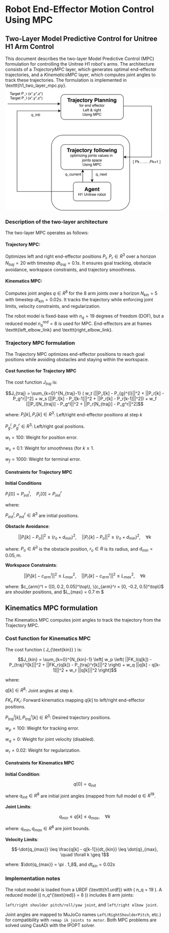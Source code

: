 
# Robot End-Effector Motion Control Using MPC


## Two-Layer Model Predictive Control for Unitree H1 Arm Control
This document describes the two-layer Model Predictive Control (MPC) formulation for controlling the Unitree H1 robot's arms. The architecture consists of a ${Trajectory MPC}$ layer, which generates optimal end-effector trajectories, and a $Kinematics MPC$ layer, which computes joint angles to track these trajectories. The formulation is implemented in \texttt{h1\_two\_layer\_mpc.py}.
![Implementation of MPC](./Implementation%20of%20MPC.svg)


### Description of the two-layer architecture
The two-layer MPC operates as follows:

#### Trajectory MPC:

Optimizes left and right end-effector positions $P_l$, $P_r \in R^3$ over a horizon $N_{traj} = 20$ with timestep $dt_{traj} = 0.1 s$. It ensures goal tracking, obstacle avoidance, workspace constraints, and trajectory smoothness.

#### Kinematics MPC: 

Computes joint angles $q \in R^8$ for the 8 arm joints over a horizon $N_{kin} = 5$ with timestep $dt_{kin} = 0.02 s$. It tracks the trajectory while enforcing joint limits, velocity constraints, and regularization.

The robot model is fixed-base with $n_q = 19$ degrees of freedom (DOF), but a reduced model $n_q^{red} = 8$ is used for MPC. End-effectors are at frames \texttt{left\_elbow\_link} and \texttt{right\_elbow\_link}.

### Trajectory MPC formulation

The Trajectory MPC optimizes end-effector positions to reach goal positions while avoiding obstacles and staying within the workspace.

#### Cost function for Trajectory MPC

The cost function $J_{traj}$ is:

$$J_{traj} = \sum_{k=0}^{N_{traj}-1} ( w_t [||P_l[k] - P_{g}^{l}||^2 + ||P_r[k] - P_g^r||^2] + w_s [||P_l[k] - P_l[k-1]||^2 + ||P_r[k] - P_r[k-1]||^2]) + w_f [||P_l[N_{traj}] - P_g^l||^2 + ||P_r[N_{traj}] - P_g^r||^2]$$

where:
$P_l[k], P_r[k] \in R^3$: Left/right end-effector positions at step $k$

$P_g^l, P_g^r \in R^3$: Left/right goal positions.

$w_t = 100$: Weight for position error.

$w_s = 0.1$: Weight for smoothness (for $k \geq 1$.

$w_f = 1000$: Weight for terminal error.

#### Constraints for Trajectory MPC

$\textbf{Initial Conditions}$

$P_l[0] = P_{init}^l, \quad P_r[0] = P_{init}^r$

where:

$P_{init}^l, P_{init}^r \in R^3$ are initial positions.

$\textbf{Obstacle Avoidance}$:

$$||P_l[k] - P_o||^2 \geq (r_o + d_{min})^2, \quad ||P_r[k] - P_o||^2 \geq (r_o + d_{\text{min}})^2, \quad \forall k$$


where:
$P_o \in R^3$ is the obstacle position, $r_o \in R$ is its radius, and $d_{min} = 0.05, \text{m}$.

$\textbf{Workspace Constraints}$:

$$||P_l[k] - c_{arm}^l||^2 \leq L_{max}^2, \quad ||P_r[k] - c_{arm}^r||^2 \leq L_{max}^2, \quad \forall k$$

where: 
$c_{arm}^l = ([0, 0.2, 0.05]^\top\), \(c_{arm}^r = [0, -0.2, 0.5]^\top\)$ are shoulder positions, and $L_{max} = 0.7 m $

## Kinematics MPC formulation

The Kinematics MPC computes joint angles to track the trajectory from the Trajectory MPC.

### Cost function for Kinematics MPC
The cost function \( J_{\text{kin}} \) is:

$$J_{kin} = \sum_{k=0}^{N_{kin}-1} \left[ w_p \left( ||FK_l(q[k]) - P_{traj}^l[k]||^2 + ||FK_r(q[k]) - P_{traj}^r[k]||^2 \right) + w_q ||q[k] - q[k-1]||^2 + w_r ||q[k]||^2 \right]$$

where:

$q[k] \in R^8$: Joint angles at step $k$.

$FK_{l}, FK_{r}$: Forward kinematics mapping $q[k]$ to left/right end-effector positions.

$P_{traj}^l[k], P_{traj}^r[k] \in R^3$: Desired trajectory positions.

$w_p = 100$: Weight for tracking error.

$w_q = 0$: Weight for joint velocity (disabled).

$w_r = 0.02$: Weight for regularization.


#### Constraints for Kinematics MPC

$\textbf{Initial Condition}$:

$$q[0] = q_{init}$$

where $q_{init} \in R^8$ are initial joint angles (mapped from full model $q \in R^{19}$.

$\textbf{Joint Limits}$:

$$q_{min} \leq q[k] \leq q_{max}, \quad \forall k$$

where: $q_{min}, q_{max} \in R^8$ are joint bounds.

$\textbf{Velocity Limits}$:

$$-\dot{q_{max}} \leq \frac{q[k] - q[k-1]}{dt_{kin}} \leq \dot{q}_{max}, \quad \forall k \geq 1$$

where: $\dot{q_{max}} = \pi . 1_8$, and $dt_{kin} = 0.02 s$

### Implementation notes
The robot model is loaded from a URDF (\texttt{h1.urdf}) with \( n_q = 19 \). A reduced model (\( n_q^{\text{red}} = 8 \)) includes 8 arm joints: 

$\texttt{left/right shoulder pitch/roll/yaw joint}$, and $\texttt{left/right elbow joint}$.

Joint angles are mapped to MuJoCo names $\texttt{Left/RightShoulderPitch}$, etc.) for compatibility with $\texttt{remap ik joints to motor}$.
Both MPC problems are solved using CasADi with the IPOPT solver.
